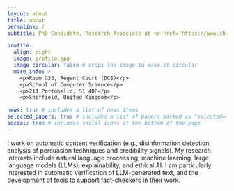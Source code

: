 ```yaml
---
layout: about
title: about
permalink: /
subtitle: PhD Candidate, Research Associate at <a href='https://www.sheffield.ac.uk/cs/people/research-staff/joao-leite'>The University of Sheffield</a>.

profile:
  align: right
  image: profile.jpg
  image_circular: false # crops the image to make it circular
  more_info: >
    <p>Room G35, Regent Court (DCS)</p>
    <p>School of Computer Science</p>
    <p>211 Portobello, S1 4DP</p>
    <p>Sheffield, United Kingdom</p>

news: true # includes a list of news items
selected_papers: true # includes a list of papers marked as "selected={true}"
social: true # includes social icons at the bottom of the page
---
```


I work on automatic content verification (e.g., disinformation detection, analysis of persuasion techniques and credibility signals). My research interests include natural language processing, machine learning, large language models (LLMs), explainability, and ethical AI. I am particularly interested in automatic verification of LLM-generated text, and the development of tools to support fact-checkers in their work.
